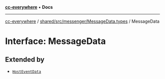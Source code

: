 [**cc-everywhere**](../../../../../index.md) • **Docs**

***

[cc-everywhere](../../../../../index.md) / [shared/src/messenger/MessageData.types](../index.md) / MessageData

# Interface: MessageData

## Extended by

- [`HostEventData`](HostEventData.md)
